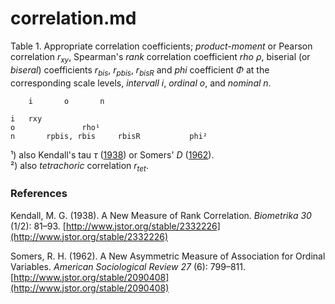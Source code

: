 # correlation.md

Table 1. Appropriate correlation coefficients; *product-moment* or Pearson correlation $r_{xy}$, Spearman's *rank* correlation coefficient *rho* $\rho$, biserial (or *biseral*) coefficients $r_{bis}$, $r_{pbis}$, $r_{bisR}$ and *phi* coefficient $\Phi$ at the corresponding scale levels, *intervall i*, *ordinal o*, and *nominal n*.
~~~    
	i 		o 		n 

i 	rxy	             
o       		rho¹      	
n     	rpbis, rbis    	rbisR	    	phi²
~~~
¹) also Kendall's tau $\tau$ ([1938](http://www.jstor.org/stable/2332226)) or Somers' $D$ ([1962](http://www.jstor.org/stable/2090408)).  
²) also *tetrachoric* correlation $r_{tet}$.  

### References

Kendall, M. G. (1938). A New Measure of Rank Correlation. *Biometrika 30* (1/2): 81–93. [http://www.jstor.org/stable/2332226](http://www.jstor.org/stable/2332226)

Somers, R. H. (1962). A New Asymmetric Measure of Association for Ordinal Variables. *American Sociological Review 27* (6): 799–811. [http://www.jstor.org/stable/2090408](http://www.jstor.org/stable/2090408)
